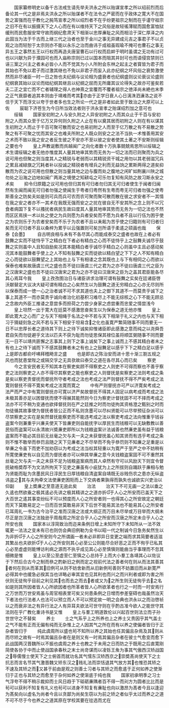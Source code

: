 <!-- { "loadSidebar": true } -->
　　国家纂修明史以备千古法戒生请先举夫洪永之所以贻谋宣孝之所以绍前烈而后备论其一代之是非焉夫洪永之所以贻谋者不在法令之严密而在乎政体之寛大不在国势之富强而在乎教化之肫笃宣孝之所以绍烈者不在乎纷更祖宗之制而在乎谨守祖宗之旧不在有以振摄天下之人心而在有以维持天下之风俗是故轻徭薄赋而国愈富恤狱缓刑而民愈服安常守故而纲纪愈肃天下相渐以忠厚亷耻之风而相洽于深仁厚泽之内此固当为法于千古而上继三代之治者也至于金川之事无异建成元吉之事君子不以贞观之治而轻恕于太宗则亦不能以永乐之治而曲讳于成祖虽瑕瑜不掩可也曹石之事无异五王之事然五王以行权而再造夫唐室曹石以行权而启衅于明时虽谓之无功有过可也以兴献为异于濮园可也而入庙称宗则已过以国本而阻其并封可也而语侵宫禁则已诬三案之兴主之者未必皆小人而不觉其为小人所附会东林之起主之者寳皆为君子而其始也不免以君子而过激其继也不免以非君子而妄入此亦纪纲之坏风俗之衰势激使然而非尽诸臣一时一日之咎也夫纪纲与议论相为盛衰者也纪纲盛则议论衰议论盛则纪纲衰其始以议论而绌纪纲其继且以纪纲之屈而无所庸其议论得失之故亦可鉴矣若夫二正之宜亡而不亡者辅理之得人也神熹之宜覆而不覆者祖宗之徳泽尚未絶也末季之正气衰靡者追其本则由于靖难而考其亦由于正学日衰人心日漓洙泗濓洛之说不信于天下而浮文以夸于世者多也生之所论一代之是非者如此至于致治之大原可以上佐
　　宸聪下济苍生为今日所当效法者则于洪永宣孝之贻谋绍烈加之意可也
　　绥辑
　　国家安初附之人与安久附之人异安初附之人而其众止于千百与安初附之人而其众至于亿万又异何则久附之人止在有以奠其居而初附之人则在有以谋其生初附之人而止于千百可聚可散而安之也易初附之人而至于亿万散之有不易散之势聚之有不可聚之忧而其安之也难夫所附之人既众则安之之法不当执一术惟善用其安之术而不致以我之安之者反生彼之不安亦不至以彼之安者使其土著之不安斯则绥辑之要也今
　　皇上声教诞敷而呉越闽广之向化者数十万执事兢兢焉思所以绥辑之术生谓绥辑之者无他亦惟度其人量其地审其势而无务为一切之法而已则聚而为兵之说可用也但聚之则当度其人之精锐与老弱而以其精锐资干城之用勿以其老弱滋冗兵之累且减緑旗之冗耗者补以投诚之精锐者有增兵之利而无益饷之累斯两得之道矣抑散而为农之说可用也但散之则当量其地之边与腹而处之腹地之闲旷如荆襄川陜之城勿处之沿海之边地如闽广两淅之境使之知耕屯之可乐勿复知有风防之故习斯永安之术矣
　　抑令归原籍之议可用也但归其有可归者勿归其无可归者使生于闽者归闽然有生闽而闽无可归者勿强之使闽生于粤者归粤然有生粤而粤无可归者勿强之使粤斯善全之防矣夫如是则可兵而兵可农而农可聚而聚可散而散在彼之求安者不一其情在我之安之者亦不一其术在我既无强而安之之扰在彼自无不安其所之念上则不以冗食者病国下复不以搔扰者病民生故曰度其人量其地审其势而无务为一切之法也不然而区区焉挟一术以处之使之为兵则愿为兵者安矣而不愿为兵者不且以行伍为困乎使之为农则乐于为农者安矣而不乐于为农者不且以耒耜为苦乎使之归籍则有可归者归矣而无可归者不且以桑梓为累乎以云强置则可矣岂所语于柔逺之硕画也哉
　　保泰【会墨】
　　自古明良相与未有不各尽其心而能成泰交之盛者也故在上者必有鼓舞之实而不徒恃乎下之精白在下者必有精白之心而不徒恃乎上之鼔舞夫诚尽乎鼓舞之实则虽中人且知自励矣况其本能精白者乎诚尽乎精白之心则虽中主且必感动矣况其本能鼓舞者乎使上之人不知有鼔舞之实而徒欲以精白望之下下之人不知有精白之心而徒欲以鼓舞望之上其始也上与下有相诿之念其既也上与下有相伺之心而欲以保泰也难矣故唐虞三代之盛也吾不徒曰唐虞三代之君为之亦不徒曰唐虞三代之臣为之汉唐宋之盛也吾不徒曰汉唐宋之君为之亦不徒曰汉唐宋之臣为之盖其君臣能各尽其心焉耳今我
　　皇上孜孜图治日与诸臣讲求治理可谓有鼔舞之实矣在廷诸臣啓沃献替定大议决大疑可谓有精白之心矣然生以为鼓舞之道无穷精白之心亦无尽则所以保泰而成一徳一心之治者诚不可不求其道也夫上之御下其道不一而莫贵乎诚下之事上其道不一而亦莫贵乎诚向者治化初基积习难尽上不能无综核之心下不能无顾忌之念故内外臣工推诿之意尝多而担荷之力尝少身家之虑尝重而忠爱之情尝浅今
　　皇上坦然一出于寛大在廷莫不感激思奋矣生以为保泰之道无他亦惟
　　皇上即此寛大之心而广之与天下相绳于名法之中不若与天下相渐于礼义之内也与天下相习于猜疑刻急之风不若与天下相安于坦易含之化也虽寛严繁简随事不同而要无一日不以忠厚长者之道待其下则上之待下诚矣抑惟诸臣即此感激之意而纯之以尧舜吾君自矢而勿徒避乎文法以匹夫不获为耻而勿徒思保其禄位虽将顺匡弼随事不同而要无一日不以靖共匪懈之志事其上则下之事上诚矣下之事上诚而上不感其精白者未之有也上之待下诚而下不感其鼓舞者未之有也上之鼔舞足以感乎下下之精白足以感乎上是即古都俞吁咈拜稽飏言之盛
　　也是即古之陈治安而进十思十渐三劄五规之风也而犹患堂陛之或隔交孚之无具欤故曰泰交之道在各尽其心而已矣
　　察吏
　　今之言安民者无不知其本在察吏矣顾不得察吏之人则吏不可得而察也不善乎察吏之法则察吏之人亦不得尽其察吏之能也察吏之人则督抚是矣察吏之法则考成之条是矣以察吏责督抚而督抚所守者考成之法也考成之法严则督抚不得不严矣考成之法寛则督抚不得不寛矣考成之法寛而寛之
　　中有严则督抚亦可严以济寛矣考成之法严而严之中有寛则督抚亦可寛以济严矣故督抚不得其人固足以病考成而考成之法未极其善亦足以困督抚而使不得展其能然则今日为察吏计督抚固不可不择而考成之法亦不可不稍为变通也欲择督抚则在严之廷推之时而勿徒拘其资格澄之甄别之时而勿徒循其故事使为督抚者皆公正而不私则贪墨可以尽纠贤能可以尽举预征杂派可以尽禁察吏之实在是矣然督抚能察吏而不能违考成之法以察吏考成之法向惟重乎钱谷盗案今则兼重乎兴亷夫使天下皆亷吏则自能抚字以厚民生而钱粮可以无缺敷教以善民俗而盗案可以永清故兴奬亷吏即所以为钱粮盗案计法诚善也然亷吏虽有益于钱粮盗案而不能必其目前无丝毫之欠与夫一夫之未获督抚虽心知其贤而有违乎考成之条则不惟不敢举而叅罚且随之天下见亷者之不尽举而不免乎叅罚则不知亷之足重是以举亷之令虽下而吏不加劝窃以为考成之法当权其轻重以为寛严于至严之中不妨稍有所寛使亷吏有以自见而为督抚者亦可以伸其举亷之意今夫钱粮盗案固不可不重然其丝毫之欠与夫一夫之未获不足为钱粮盗案病而其人卓然有守可以风励天下则宜令督抚破格奬荐不为文法所拘天下见吏之亷虽有小疵犹为上之所拔则自踊跃于亷相与勉为贤能而耻为贪墨民风日淳民生日厚钱粮自清盗案自靖既无谷贱伤农之患亦无纵盗讳盗之其与夫拘牵文法使亷吏困阨而上下交病者果孰得而孰失也诚欲实兴吏治以仰副
　　皇上奬亷之至意道无逾此矣
　　治法
　　治天下不可无画一之法以垂之久逺也然欲垂之极其逺必先讲之极其精讲之之道亦折于人心之所安而已盖天下之大百世之逺其事变纷纭不可以预度而人心之所安者则一也得其心之所安故定之朝廷而天下莫敢易定之一日而百世莫敢易非天下后世不能易其法也不能易其心之所安者已耳周礼一书为古今治平之准而汉唐之法或大纲正而万目未尽举或万目举而大纲未尽正是岂汉唐之法独逊乎周哉周之所定合乎人心之所安而汉唐之所定未合乎人心之所安也我
　　国家本以淳简致治而迩来条例日增上未知所守下未知所从一法不效辄更一法法之变未有已也则仿会典旧例勒为全书以昭一代之制诚今日急务矣然生以为非折于人心之所安则今之所谓画一者未必非即异日变更之端而求其简要者适滋其繁丛也夫欲折于人心之所安则其心必至公公则能尽合好恶之正而不徇乎已私其心必至虚虚则能愽访利病之源而不执乎成见其心必至慎愼则能曲当乎事理而不忽其细微是惟
　　皇上以至公至虚至仁至愼之心总持于上而大小羣工各靖其心以佐议于下然后合古今之制而叅之酌新旧之例而定之视前代法之善者何在则从而法其善其者何在则从而革其旧例可从则不妨舍新而从旧新例茍善则不妨置旧而从新寛严必得其中也缓急必揆其当也详略必审其宜也见其利也而兴之而兴利者或即为害之所伏则无徒徇乎目前之利见其也而去之而去者或又为之所生则无徒徇乎去之名如是则其所因者皆人心所欲因者也所革者皆人心所欲革者也行之一时而一时安焉行之万世而万世安焉虽与周官相表里可矣又何患条例之日增而参差窒碍也哉虽然治天下者法也行法者人也法可以预立而人不可以预定故一明之会典也洪永以之而治啓祯以之而衰非法之有异行法之人有异耳夫欲法可世守则在乎酌古准今欲人之能世守其法则在乎广教化重诗书是又惟
　　皇上与羣工明道敦伦以兴起百世则法立而子孙世世守之不替矣
　　养士
　　士之气系乎上之所养也上之养士又贵因乎其气盖士之气不能有正而无偏有纯而无杂惟上之人因其气之所在而有以养之使偏者皆归于正杂者皆归于
　　纯此虞周所以盛也茍不知所以养之其始也任其偏且杂焉及其则从而尽矫之故有一时焉其偏且杂者在是则又有一时焉其偏且杂者在彼士气愈变而愈下此战国两汉晋魏所以不振也虞周之养士也教之于未用之日而防之于既用之后直寛刚简使各协于中而止使战国承春秋之末士尚竒谋而以凌铄王矦为事其气傲西汉矫战国之辱儒慢士使天下之士俯首而就功名其气懦东汉矫西京之崇奬髙尚使天下之士抗志而言名节其气激晋魏又矫东汉之贱礼法而崇恬退其气放方其也惟恐其矫之不速及其矫之而又甚于前由是观之则善士习者与其矫之而愈逺于正何如养之使渐归于正也与其矫之而愈至于杂何如养之使渐底于纯也我
　　国家初承明季之习士气浮夸不得不稍示裁抑而士风日趋于下砥砺亷隅者百不得一而刓方为圆者比比而是茍可以获利不知复有礼义也茍可以进身不知复有亷耻也向以激昂为髙者今且以逢迎为髙矣向以虚名为尚者今且以贪鄙为尚矣生窃以为前之矫之者似乎太过而养之之道不可不尽于今也养之之道其原在学校其要在铨选而尤在
